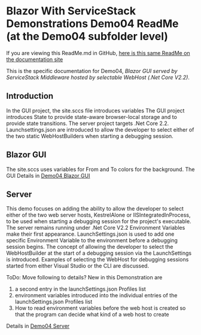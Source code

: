 # Blazor With ServiceStack Demonstrations Demo04 ReadMe (at the Demo04 subfolder level)
If you are viewing this ReadMe.md in GitHub, [here is this same ReadMe on the documentation site](ReadMe.html)

This is the specific documentation for Demo04, *Blazor GUI served by ServiceStack Middleware hosted by selectable WebHost (.Net Core V2.2)*.

## Introduction
In the GUI project, the site.sccs file introduces variables
The GUI project introduces State to provide state-aware browser-local storage and to provide state transitions.
The server project targets .Net Core 2.2. Launchsettings.json are introduced to allow the developer to select either of the two static WebHostBuilders when starting a debugging session.

## Blazor GUI
The site.sccs uses variables for From and To colors for the <body> background.
The GUI 
Details in [Demo04 Blazor GUI](GUI/ReadMe.html)

## Server
This demo focuses on adding the ability to allow the developer to select either of the two web server hosts, KestrelAlone or IISIntegratedInProcess, to be used when starting a debugging session for the project's executable. 
The server remains running under .Net Core V2.2
Environment Variables make their first appearance.
LaunchSettings.json is used to add one specific Environment Variable to the environment before a debugging session begins.
The concept of allowing the developer to select the WebHostBuilder at the start of a debugging session via the LaunchSettings is introduced.
Examples of selecting the WebHost for debugging sessions started from either Visual Studio or the CLI are discussed.

ToDo: Move following to details?
New in this Demonstration are 
1. a second entry in the launchSettings.json Profiles list
1. environment variables introduced into the individual entries of the launchSettings.json Profiles list
1. How to read environment variables before the web host is created so that the program can decide what kind of a web host to create


Details in [Demo04 Server](Server/ReadMe.html)







